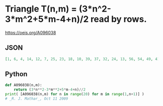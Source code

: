 # Triangle T\(n,m\) \= \(3\*n^2\-3\*m^2\+5\*m\-4\+n\)/2 read by rows\.
https://oeis.org/A096038
## JSON
```JSON
[1, 6, 4, 14, 12, 7, 25, 23, 18, 10, 39, 37, 32, 24, 13, 56, 54, 49, 41, 30, 16, 76, 74, 69, 61, 50, 36, 19, 99, 97, 92, 84, 73, 59, 42, 22, 125, 123, 118, 110, 99, 85, 68, 48, 25, 154, 152, 147, 139, 128, 114, 97, 77, 54, 28, 186, 184, 179, 171, 160, 146, 129, 109, 86, 60, 31]
```
## Python
```Python
def A096038(n,m):
    return (3*n**2-3*m**2+5*m-4+n)//2
print( [A096038(n,m) for n in range(20) for m in range(1,n+1)] )
# _R. J. Mathar_, Oct 11 2009
```
